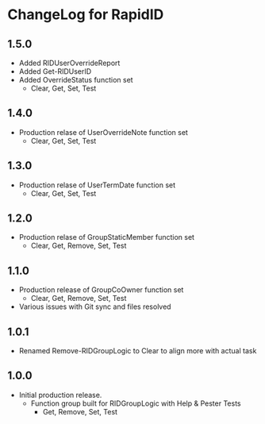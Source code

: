 # ChangeLog for RapidID

## 1.5.0
+ Added RIDUserOverrideReport
+ Added Get-RIDUserID
+ Added OverrideStatus function set
    + Clear, Get, Set, Test


## 1.4.0
+ Production relase of UserOverrideNote function set
    + Clear, Get, Set, Test

## 1.3.0
+ Production relase of UserTermDate function set
    + Clear, Get, Set, Test

## 1.2.0
+ Production relase of GroupStaticMember function set
    + Clear, Get, Remove, Set, Test

## 1.1.0
+ Production release of GroupCoOwner function set
    + Clear, Get, Remove, Set, Test
+ Various issues with Git sync and files resolved

## 1.0.1
+ Renamed Remove-RIDGroupLogic to Clear to align more with actual task

## 1.0.0
+ Initial production release.
    + Function group built for RIDGroupLogic with Help & Pester Tests
        + Get, Remove, Set, Test
